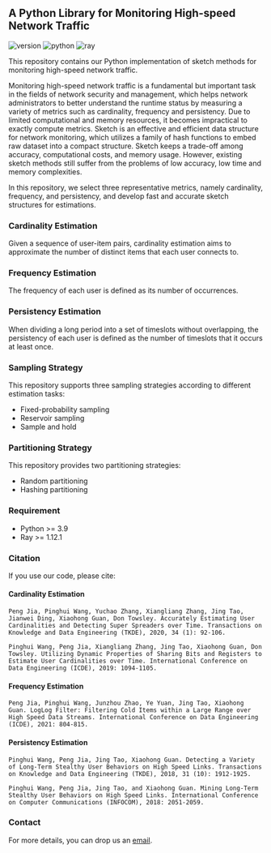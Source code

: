 ## A Python Library for Monitoring High-speed Network Traffic

![version](https://img.shields.io/badge/version-v1-green)
![python](https://img.shields.io/badge/python-3.9-blue)
![ray](https://img.shields.io/badge/ray-1.12.1-orange)

This repository contains our Python implementation of sketch methods for monitoring high-speed network traffic. 

Monitoring high-speed network traffic is a fundamental but important task in the fields of network security and management, which 
helps network administrators to better understand the runtime status by measuring a variety of metrics such as 
cardinality, frequency and persistency. Due to limited computational and memory resources, it becomes impractical to 
exactly compute metrics. Sketch is an effective and efficient data structure for network monitoring, which utilizes a 
family of hash functions to embed raw dataset into a compact structure. Sketch keeps a trade-off among accuracy, 
computational costs, and memory usage. However, existing sketch methods still suffer from the problems of low accuracy, 
low time and memory complexities.

In this repository, we select three representative metrics, namely cardinality, frequency, and persistency, and develop
fast and accurate sketch structures for estimations.

### Cardinality Estimation
Given a sequence of user-item pairs, cardinality estimation aims to approximate the number of distinct items that each
user connects to. 

### Frequency Estimation

The frequency of each user is defined as its number of occurrences.

### Persistency Estimation

When dividing a long period into a set of timeslots without overlapping, the persistency of each user is defined as the 
number of timeslots that it occurs at least once.

### Sampling Strategy

This repository supports three sampling strategies according to different estimation tasks:
* Fixed-probability sampling
* Reservoir sampling
* Sample and hold

### Partitioning Strategy

This repository provides two partitioning strategies:
* Random partitioning
* Hashing partitioning

### Requirement
* Python >= 3.9
* Ray >= 1.12.1

### Citation

If you use our code, please cite:

#### Cardinality Estimation
```
Peng Jia, Pinghui Wang, Yuchao Zhang, Xiangliang Zhang, Jing Tao, Jianwei Ding, Xiaohong Guan, Don Towsley. Accurately Estimating User Cardinalities and Detecting Super Spreaders over Time. Transactions on Knowledge and Data Engineering (TKDE), 2020, 34 (1): 92-106.
```
```
Pinghui Wang, Peng Jia, Xiangliang Zhang, Jing Tao, Xiaohong Guan, Don Towsley. Utilizing Dynamic Properties of Sharing Bits and Registers to Estimate User Cardinalities over Time. International Conference on Data Engineering (ICDE), 2019: 1094-1105.
```

#### Frequency Estimation
```
Peng Jia, Pinghui Wang, Junzhou Zhao, Ye Yuan, Jing Tao, Xiaohong Guan. LogLog Filter: Filtering Cold Items within a Large Range over High Speed Data Streams. International Conference on Data Engineering (ICDE), 2021: 804-815.
```

#### Persistency Estimation
```
Pinghui Wang, Peng Jia, Jing Tao, Xiaohong Guan. Detecting a Variety of Long-Term Stealthy User Behaviors on High Speed Links. Transactions on Knowledge and Data Engineering (TKDE), 2018, 31 (10): 1912-1925.
```
```
Pinghui Wang, Peng Jia, Jing Tao, and Xiaohong Guan. Mining Long-Term Stealthy User Behaviors on High Speed Links. International Conference on Computer Communications (INFOCOM), 2018: 2051-2059.
```

### Contact

For more details, you can drop us an [email](pengjiapp@gmail.com).